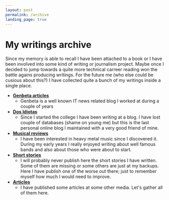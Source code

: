 ```yaml
---
layout: post
permalink: /archive
landing_page: true
---
```


# My writings archive

Since my memory is able to recall I have been attached to a book or I have been involved into some kind of writing or journalism project. Maybe once I decided to jump towards a quite more technical carreer reading won the battle agains producing writings. For the future me (who else could be cusious about this?) I have collected quite a bunch of my writings inside a single place.

* **[Genbeta articles](/genbeta)**
  * Genbeta is a well known IT news related blog I worked at during a couple of years
* **[Dos Idiotas](/dosidiotas)**
  * Since I started the college I have been writing at a blog. I have lost couple of databases (shame on young me) but this is the last personal online blog I maintained with a very good friend of mine.
* **[Musical reviews](/musical-reviews)**
  * I have been interested in heavy metal music since I discovered it. During my early years I really enjoyed writing about well famous bands and also about those who were about to start.
* **[Short stories](/short-stories)**
  * I will probably never publish here the short stories I have written. Some of them are missing or some others are just at my backups. Here I have publish one of the worse out there; just to remember myself how much I would need to improve.
* **[Articles](/articles)**
  * I have published some articles at some other media. Let's gather all of them here.
